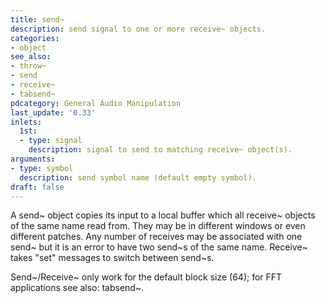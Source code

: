 ```yaml
---
title: send~
description: send signal to one or more receive~ objects.
categories:
- object
see_also:
- throw~
- send
- receive~
- tabsend~
pdcategory: General Audio Manipulation
last_update: '0.33'
inlets:
  1st:
  - type: signal
    description: signal to send to matching receive~ object(s).
arguments:
- type: symbol
  description: send symbol name (default empty symbol).
draft: false
---
```

A send~ object copies its input to a local buffer which all receive~ objects of the same name read from. They may be in different windows or even different patches. Any number of receives may be associated with one send~ but it is an error to have two send~s of the same name. Receive~ takes "set" messages to switch between send~s.

Send~/Receive~ only work for the default block size (64);
for FFT applications see also: tabsend~.

